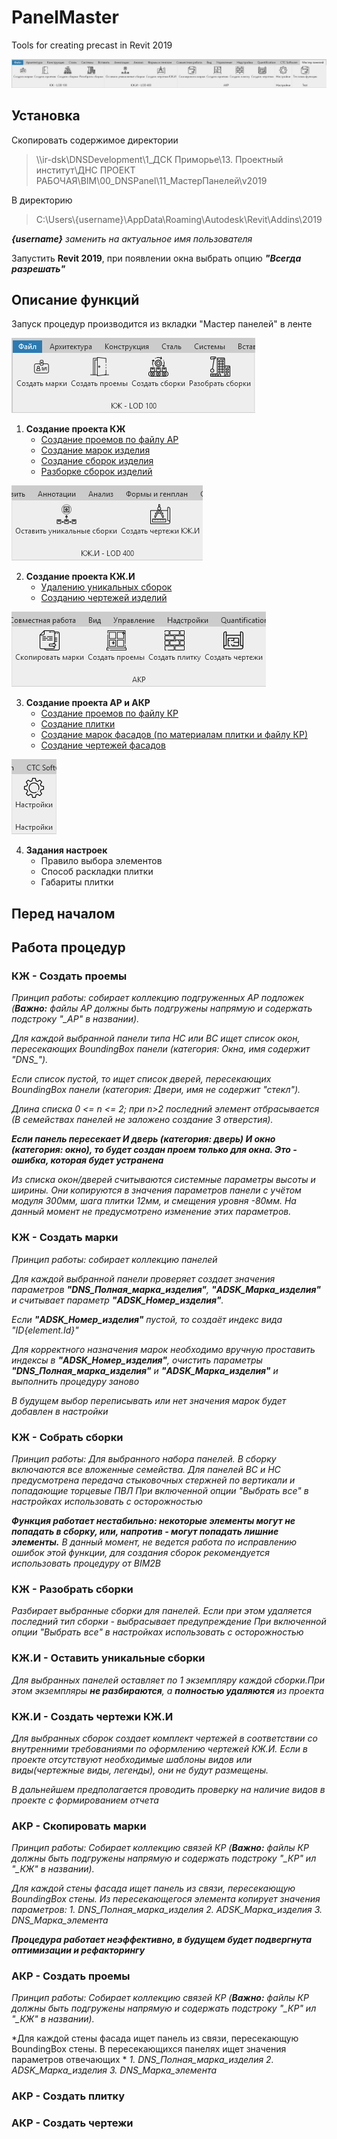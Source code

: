 # PanelMaster
Tools for creating precast in Revit 2019

![Интерфейс](/img/overview.png)

## Установка

Скопировать содержимое директории
> \\\ir-dsk\DNSDevelopment\1_ДСК Приморье\13. Проектный институт\ДНС ПРОЕКТ РАБОЧАЯ\BIM\00_DNSPanel\11_МастерПанелей\v2019

В директорию

> C:\Users\\{username}\AppData\Roaming\Autodesk\Revit\Addins\2019

***{username}** заменить на актуальное имя пользователя*

Запустить **Revit 2019**, при появлении окна выбрать опцию ***"Всегда разрешать"***

## Описание функций
Запуск процедур производится из вкладки "Мастер панелей" в ленте

![КЖ - LOD 100](/img/lod_100.png)

1. **Создание проекта КЖ**
   - [Создание проемов по файлу АР](https://github.com/shev7avl/PanelMaster/blob/main/README.md#%D0%BA%D0%B6---%D1%81%D0%BE%D0%B7%D0%B4%D0%B0%D1%82%D1%8C-%D0%BF%D1%80%D0%BE%D0%B5%D0%BC%D1%8B)
   - [Создание марок изделия](https://github.com/shev7avl/PanelMaster/blob/main/README.md#%D0%BA%D0%B6---%D1%81%D0%BE%D0%B7%D0%B4%D0%B0%D1%82%D1%8C-%D0%BC%D0%B0%D1%80%D0%BA%D0%B8)
   - [Создание сборок изделия](https://github.com/shev7avl/PanelMaster/blob/main/README.md#%D0%BA%D0%B6---%D1%81%D0%BE%D0%B1%D1%80%D0%B0%D1%82%D1%8C-%D1%81%D0%B1%D0%BE%D1%80%D0%BA%D0%B8)
   - [Разборке сборок изделий](https://github.com/shev7avl/PanelMaster/blob/main/README.md#%D0%BA%D0%B6---%D1%80%D0%B0%D0%B7%D0%BE%D0%B1%D1%80%D0%B0%D1%82%D1%8C-%D1%81%D0%B1%D0%BE%D1%80%D0%BA%D0%B8)

![КЖ - LOD 400](/img/lod_400.png)

2. **Создание проекта КЖ.И**
   - [Удалению уникальных сборок](https://github.com/shev7avl/PanelMaster/blob/main/README.md#%D0%BA%D0%B6%D0%B8---%D0%BE%D1%81%D1%82%D0%B0%D0%B2%D0%B8%D1%82%D1%8C-%D1%83%D0%BD%D0%B8%D0%BA%D0%B0%D0%BB%D1%8C%D0%BD%D1%8B%D0%B5-%D1%81%D0%B1%D0%BE%D1%80%D0%BA%D0%B8)
   - [Созданию чертежей изделий](https://github.com/shev7avl/PanelMaster/blob/main/README.md#%D0%BA%D0%B6%D0%B8---%D1%81%D0%BE%D0%B7%D0%B4%D0%B0%D1%82%D1%8C-%D1%87%D0%B5%D1%80%D1%82%D0%B5%D0%B6%D0%B8-%D0%BA%D0%B6%D0%B8)

![АКР](/img/arch.png)

3. **Создание проекта АР и АКР**
   - [Создание проемов по файлу КР](https://github.com/shev7avl/PanelMaster/blob/main/README.md#%D0%B0%D0%BA%D1%80---%D1%81%D0%BE%D0%B7%D0%B4%D0%B0%D1%82%D1%8C-%D0%BF%D1%80%D0%BE%D0%B5%D0%BC%D1%8B)
   - [Создание плитки](https://github.com/shev7avl/PanelMaster/blob/main/README.md#%D0%B0%D0%BA%D1%80---%D1%81%D0%BE%D0%B7%D0%B4%D0%B0%D1%82%D1%8C-%D0%BF%D0%BB%D0%B8%D1%82%D0%BA%D1%83)
   - [Создание марок фасадов (по материалам плитки и файлу КР)](https://github.com/shev7avl/PanelMaster/blob/main/README.md#%D0%B0%D0%BA%D1%80---%D1%81%D0%BA%D0%BE%D0%BF%D0%B8%D1%80%D0%BE%D0%B2%D0%B0%D1%82%D1%8C-%D0%BC%D0%B0%D1%80%D0%BA%D0%B8)
   - [Создание чертежей фасадов](https://github.com/shev7avl/PanelMaster/blob/main/README.md#%D0%B0%D0%BA%D1%80---%D1%81%D0%BE%D0%B7%D0%B4%D0%B0%D1%82%D1%8C-%D1%87%D0%B5%D1%80%D1%82%D0%B5%D0%B6%D0%B8)

![АКР](/img/settings.png)

4. **Задания настроек**
   - Правило выбора элементов
   - Способ раскладки плитки
   - Габариты плитки

## Перед началом

## Работа процедур
### КЖ - Создать проемы
*Принцип работы: собирает коллекцию подгруженных АР подложек (**Важно:** файлы АР должны быть подгружены напрямую и содержать подстроку "_АР" в названии).*

*Для каждой выбранной панели типа НС или ВС ищет список окон, пересекающих BoundingBox панели (категория: Окна, имя содержит "DNS_").*

*Если список пустой, то ищет список дверей, пересекающих BoundingBox панели (категория: Двери, имя не содержит "стекл").*

*Длина списка 0 <= n <= 2; при n>2 последний элемент отбрасывается (В семействах панелей не заложено создание 3 отверстия).*

***Если панель пересекает И дверь (категория: дверь) И окно (категория: окно), то будет создан проем только для окна. Это - ошибка, которая будет устранена***

*Из списка окон/дверей считываются системные параметры высоты и ширины. Они копируются в значения параметров панели с учётом модуля 300мм, шага плитки 12мм, и смещения уровня -80мм. На данный момент не предусмотрено изменение этих параметров.*

### КЖ - Создать марки
*Принцип работы: собирает коллекцию панелей*

*Для каждой выбранной панели проверяет создает значения параметров **"DNS_Полная_марка_изделия"**, **"ADSK_Марка_изделия"** и считывает параметр **"ADSK_Номер_изделия"**.*

*Если **"ADSK_Номер_изделия"** пустой, то создаёт индекс вида "ID{element.Id}"*

*Для корректного назначения марок необходимо вручную проставить индексы в **"ADSK_Номер_изделия"**, очистить параметры **"DNS_Полная_марка_изделия"** и **"ADSK_Марка_изделия"** и выполнить процедуру заново*

*В будущем выбор переписывать или нет значения марок будет добавлен в настройки*

### КЖ - Собрать сборки
*Принцип работы: Для выбранного набора панелей. В сборку включаются все вложенные семейства. Для панелей ВС и НС предусмотрена передача стыковочных стержней по вертикали и попадающие торцевые ПВЛ*
*При включенной опции "Выбрать все" в настройках использовать с осторожностью*

***Функция работает нестабильно: некоторые элементы могут не попадать в сборку, или, напротив - могут попадать лишние элементы.***
*В данный момент, не ведется работа по исправлению ошибок этой функции, для создания сборок рекомендуется использовать процедуру от BIM2B*

### КЖ - Разобрать сборки
*Разбирает выбранные сборки для панелей.*
*Если при этом удаляется последний тип сборки - выбрасывает предупреждение*
*При включенной опции "Выбрать все" в настройках использовать с осторожностью*

### КЖ.И - Оставить уникальные сборки
*Для выбранных панелей оставляет по 1 экземпляру каждой сборки.При этом экземпляры **не разбираются**, а **полностью удаляются** из проекта*

### КЖ.И - Создать чертежи КЖ.И
*Для выбранных сборок создает комплект чертежей в соответствии со внутренними требованиями по оформлению чертежей КЖ.И. Если в проекте отсутствуют необходимые шаблоны видов или виды(чертежные виды, легенды), они не будут размещены.*

*В дальнейшем предполагается проводить проверку на наличие видов в проекте с формированием отчета*

### АКР - Скопировать марки
*Принцип работы: Собирает коллекцию связей КР (**Важно:** файлы КР должны быть подгружены напрямую и содержать подстроку "_КР" ил "_КЖ" в названии).*

*Для каждой стены фасада ищет панель из связи, пересекающую BoundingBox стены. Из пересекающегося элемента копирует значения параметров:*
*1. DNS_Полная_марка_изделия*
*2. ADSK_Марка_изделия*
*3. DNS_Марка_элемента*

***Процедура работает неэффективно, в будущем будет подвергнута оптимизации и рефакторингу***

### АКР - Создать проемы
*Принцип работы: Собирает коллекцию связей КР (**Важно:** файлы КР должны быть подгружены напрямую и содержать подстроку "_КР" ил "_КЖ" в названии).*

*Для каждой стены фасада ищет панель из связи, пересекающую BoundingBox стены. В пересекающихся панелях ищет значения параметров отвечающих *
*1. DNS_Полная_марка_изделия*
*2. ADSK_Марка_изделия*
*3. DNS_Марка_элемента*

### АКР - Создать плитку



### АКР - Создать чертежи
